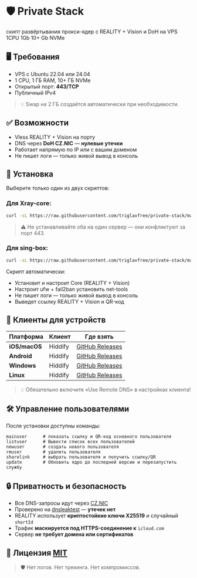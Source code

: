 # 🛡️ Private Stack

скипт развёртывания прокси-ядер с REALITY + Vision и DoH на VPS 1CPU 1Gb 10+ Gb NVMe

## 🖥️ Требования
- VPS с Ubuntu 22.04 или 24.04
- 1 CPU, 1 ГБ RAM, 10+ ГБ NVMe
- Открытый порт: **443/TCP**
- Публичный IPv4
> 💡 Swap на 2 ГБ создаётся автоматически при необходимости.

##  ✅ Возможности
-  Vless REALITY + Vision на порту
-  DNS через **DoH CZ.NIC** — **нулевые утечки**
-  Работает напрямую по IP или с вашим доменом
-  Не пишет логи — только живой вывод в консоль

## 🚀 Установка
Выберите только один из двух скриптов:
### Для Xray-core:
```bash
curl -sL https://raw.githubusercontent.com/triglavfree/private-stack/main/xray-core | bash
```
> ⚠️ Не устанавливайте оба на один сервер — они конфликтуют за порт 443.

### Для sing-box:
```bash
curl -sL https://raw.githubusercontent.com/triglavfree/private-stack/main/sing-box | bash
```
Скрипт автоматически:
- Установит и настроит Core (REALITY + Vision)
- Настроит ufw + fail2ban установить net-tools
- Не пишет логи — только живой вывод в консоль
- Выведет ссылку REALITY + Vision и QR-код

## 📱 Клиенты для устройств
| Платформа     | Клиент   | Где взять                     |
|---------------|----------|-------------------------------|
| **iOS/macOS** | Hiddify  | [GitHub Releases](https://github.com/hiddify/hiddify-app/releases)|
| **Android**   | Hiddify  | [GitHub Releases](https://github.com/hiddify/hiddify-app/releases) |
| **Windows**   | Hiddify  | [GitHub Releases](https://github.com/hiddify/hiddify-app/releases) |
| **Linux**     | Hiddify  | [GitHub Releases](https://github.com/hiddify/hiddify-app/releases) |

>💡 Обязательно включите  «Use Remote DNS» в настройках клиента!
>
## 🛠 Управление пользователями
После установки доступны команды:
```
mainuser      # показать ссылку и QR-код основного пользователя
listuser      # Вывести список всех пользователей
newuser       # создать нового пользователя
rmuser        # удалить пользователя
sharelink     # выбрать пользователя и получить ссылку/QR
update        # Обновить ядро до последней версии и перезапустить службу
```
## 🔒 Приватность и безопасность
- Все DNS-запросы идут через [CZ.NIC](https://doh.nic.cz/dns-query)
- Проверено на [dnsleaktest](https://www.dnsleaktest.com/) — **утечек нет**
- REALITY использует **криптостойкие ключи X25519** и случайный `shortId`
- Трафик **маскируется под HTTPS-соединение к** `icloud.com`
- Сервер **не требует домена или сертификатов**

## 📜 Лицензия [MIT](LICENSE)
>🛡️ Нет логов. Нет трекинга. Нет компромиссов. 
